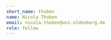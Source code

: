 ```yaml
---
short_name: thoben
name: Nicola Thoben 
email: nicola.thoben@uni-oldenburg.de 
role: fellow
---
```


